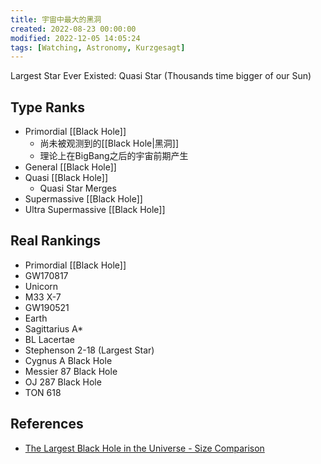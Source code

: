 ```yaml
---
title: 宇宙中最大的黑洞
created: 2022-08-23 00:00:00
modified: 2022-12-05 14:05:24
tags: [Watching, Astronomy, Kurzgesagt]
---
```


Largest Star Ever Existed: Quasi Star (Thousands time bigger of our Sun)

## Type Ranks

- Primordial [[Black Hole]]
	- 尚未被观测到的[[Black Hole|黑洞]]
	- 理论上在BigBang之后的宇宙前期产生
- General [[Black Hole]]
- Quasi [[Black Hole]]
	- Quasi Star Merges
- Supermassive [[Black Hole]]
- Ultra Supermassive [[Black Hole]]

## Real Rankings

- Primordial [[Black Hole]]
- GW170817
- Unicorn
- M33 X-7
- GW190521
- Earth
- Sagittarius A*
- BL Lacertae
- Stephenson 2-18 (Largest Star)
- Cygnus A Black Hole
- Messier 87 Black Hole
- OJ 287 Black Hole
- TON 618

## References

- [The Largest Black Hole in the Universe - Size Comparison](https://www.youtube.com/watch?v=0FH9cgRhQ-k)